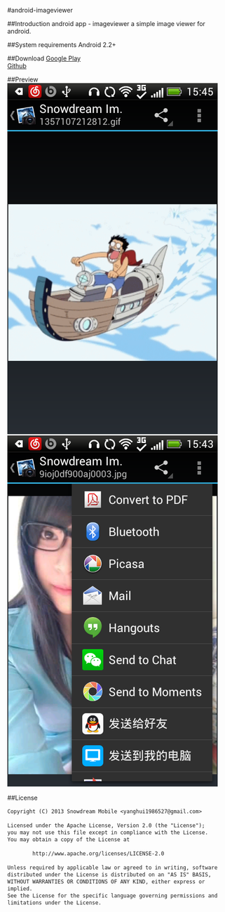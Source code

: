 #android-imageviewer

##Introduction
android app - imageviewer
a simple image viewer for android.

##System requirements
Android 2.2+

##Download
[Google Play][1]  
[Github][2]

##Preview
![5.png](/docs/preview/5.png "5.png")
![2.png](/docs/preview/2.png "2.png")

##License
```
Copyright (C) 2013 Snowdream Mobile <yanghui1986527@gmail.com>

Licensed under the Apache License, Version 2.0 (the "License");
you may not use this file except in compliance with the License.
You may obtain a copy of the License at

        http://www.apache.org/licenses/LICENSE-2.0

Unless required by applicable law or agreed to in writing, software
distributed under the License is distributed on an "AS IS" BASIS,
WITHOUT WARRANTIES OR CONDITIONS OF ANY KIND, either express or implied.
See the License for the specific language governing permissions and
limitations under the License.
```

[1]:https://play.google.com/store/apps/details?id=com.github.snowdream.android.apps.imageviewer
[2]:https://github.com/snowdream/android-imageviewer/releases/download/v1.0.5/imageviewer-v1.0.5-release.apk
